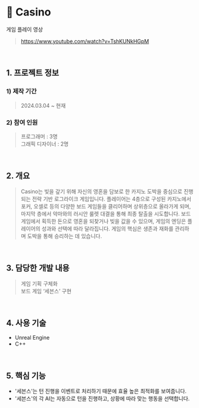 # :pushpin: Casino
게임 플레이 영상
>https://www.youtube.com/watch?v=TshKUNkHGpM
</br>

## 1. 프로젝트 정보
### **1) 제작 기간**
>2024.03.04 ~ 현재

### **2) 참여 인원**
>프로그래머 : 3명   
>그래픽 디자이너 : 2명

</br>

## 2. 개요
>Casino는 빚을 갚기 위해 자신의 영혼을 담보로 한 카지노 도박을 중심으로 진행되는 전략 기반 로그라이크 게임입니다. 플레이어는 4층으로 구성된 카지노에서 포커, 오셀로 등의 다양한 보드 게임들을 클리어하며 상위층으로 올라가게 되며, 마지막 층에서 악마와의 러시안 룰렛 대결을 통해 최종 탈출을 시도합니다. 보드 게임에서 획득한 돈으로 영혼을 되찾거나 빚을 값을 수 있으며, 게임의 엔딩은 플레이어의 성과와 선택에 따라 달라집니다. 게임의 핵심은 생존과 재화를 관리하며 도박을 통해 승리하는 데 있습니다.
</br>

## 3. 담당한 개발 내용
>게임 기획 구체화   
>보드 게임 ‘세븐스’ 구현   

</br>

## 4. 사용 기술
- Unreal Engine
- C++

</br>

## 5. 핵심 기능
- '세븐스'는 턴 진행을 이벤트로 처리하기 때문에 효율 높은 최적화를 보여줍니다.
- '세븐스'의 각 AI는 자동으로 턴을 진행하고, 상황에 따라 맞는 행동을 선택합니다.

</br>

